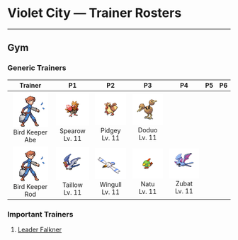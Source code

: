 # Violet City — Trainer Rosters

---

## Gym


### Generic Trainers

| Trainer | P1 | P2 | P3 | P4 | P5 | P6 |
|:-------:|:--:|:--:|:--:|:--:|:--:|:--:|
| ![Bird Keeper Abe](../../assets/trainers/bird_keeper.png "Bird Keeper Abe")<br>Bird Keeper Abe | ![Spearow](../../assets/sprites/spearow/front.gif "It flaps its short wings to flush out insects from tall grass. It then plucks them with its stubby beak.")<br>Spearow<br>Lv. 11 | ![Pidgey](../../assets/sprites/pidgey/front.gif "It usually hides in tall grass. Because it dislikes fighting, it protects itself by kicking up sand.")<br>Pidgey<br>Lv. 11 | ![Doduo](../../assets/sprites/doduo/front.gif "By alternately raising and lowering its two heads, it balances itself to be more stable while running.")<br>Doduo<br>Lv. 11 |
| ![Bird Keeper Rod](../../assets/trainers/bird_keeper.png "Bird Keeper Rod")<br>Bird Keeper Rod | ![Taillow](../../assets/sprites/taillow/front.gif "When it gets cold, they migrate, flying over 180 miles a day. It hunts for tasty prey.")<br>Taillow<br>Lv. 11 | ![Wingull](../../assets/sprites/wingull/front.gif "It soars on updrafts without flapping its wings. It makes a nest on sheer cliffs at the sea’s edge.")<br>Wingull<br>Lv. 11 | ![Natu](../../assets/sprites/natu/front.gif "Because its wings aren’t yet fully grown, it has to hop to get around. It is always staring at something.")<br>Natu<br>Lv. 11 | ![Zubat](../../assets/sprites/zubat/front.gif "While flying, it constantly emits ultrasonic waves from its mouth to check its surroundings.")<br>Zubat<br>Lv. 11 |


### Important Trainers

1. [Leader Falkner](important_trainers.md#leader-falkner)
